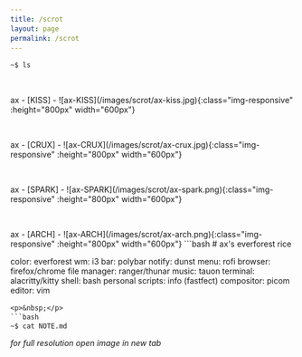 ```yaml
---
title: /scrot
layout: page
permalink: /scrot
---
```

```bash
~$ ls
```
<p>&nbsp;</p>
ax - [KISS]
- ![ax-KISS](/images/scrot/ax-kiss.jpg){:class="img-responsive" :height="800px" width="600px"}
<p>&nbsp;</p>
ax - [CRUX]
- ![ax-CRUX](/images/scrot/ax-crux.jpg){:class="img-responsive" :height="800px" width="600px"}
<p>&nbsp;</p>
ax - [SPARK]
- ![ax-SPARK](/images/scrot/ax-spark.png){:class="img-responsive" :height="800px" width="600px"}
<p>&nbsp;</p>
ax - [ARCH]
- ![ax-ARCH](/images/scrot/ax-arch.png){:class="img-responsive" :height="800px" width="600px"}
```bash
# ax's everforest rice

color: everforest
wm: i3
bar: polybar
notify: dunst
menu: rofi
browser: firefox/chrome
file manager: ranger/thunar
music: tauon
terminal: alacritty/kitty
shell: bash
personal scripts: info (fastfect)
compositor: picom
editor: vim
```
<p>&nbsp;</p>
```bash
~$ cat NOTE.md
```
*for full resolution open image in new tab*

[KISS]: https://kisslinux.org/
[CRUX]: https://crux.nu/
[ALPINE]: https://www.alpinelinux.org/
[SPARK]: https://fleshless.org/pages/spark.html
[ARCH]: https://archlinux.org/
